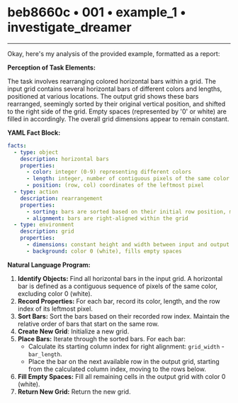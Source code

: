 # beb8660c • 001 • example_1 • investigate_dreamer

---
Okay, here's my analysis of the provided example, formatted as a report:

**Perception of Task Elements:**

The task involves rearranging colored horizontal bars within a grid. The input grid contains several horizontal bars of different colors and lengths, positioned at various locations. The output grid shows these bars rearranged, seemingly sorted by their original vertical position, and shifted to the right side of the grid. Empty spaces (represented by '0' or white) are filled in accordingly. The overall grid dimensions appear to remain constant.

**YAML Fact Block:**



```yaml
facts:
  - type: object
    description: horizontal bars
    properties:
      - color: integer (0-9) representing different colors
      - length: integer, number of contiguous pixels of the same color
      - position: (row, col) coordinates of the leftmost pixel
  - type: action
    description: rearrangement
    properties:
      - sorting: bars are sorted based on their initial row position, maintaining relative order
      - alignment: bars are right-aligned within the grid
  - type: environment
    description: grid
    properties:
      - dimensions: constant height and width between input and output
      - background: color 0 (white), fills empty spaces
```



**Natural Language Program:**

1.  **Identify Objects:** Find all horizontal bars in the input grid. A horizontal bar is defined as a contiguous sequence of pixels of the same color, excluding color 0 (white).
2.  **Record Properties:** For each bar, record its color, length, and the row index of its leftmost pixel.
3.  **Sort Bars:** Sort the bars based on their recorded row index. Maintain the relative order of bars that start on the same row.
4. **Create New Grid**: Initialize a new grid.
5.  **Place Bars:** Iterate through the sorted bars. For each bar:
    *   Calculate its starting column index for right alignment: `grid_width` - `bar_length`.
    *   Place the bar on the next available row in the output grid, starting from the calculated column index, moving to the rows below.
6.  **Fill Empty Spaces:** Fill all remaining cells in the output grid with color 0 (white).
7.  **Return New Grid:** Return the new grid.


